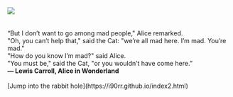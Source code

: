<img src="https://github.com/i90rr/i90rr.github.io/blob/master/resources/cheshire_inverted.png">
</br></br></br>
“But I don’t want to go among mad people," Alice remarked.</br>
"Oh, you can’t help that," said the Cat: "we’re all mad here. I’m mad. You’re mad."</br>
"How do you know I’m mad?" said Alice.</br>
"You must be," said the Cat, "or you wouldn’t have come here.”</br>
<b>― Lewis Carroll, Alice in Wonderland</b>
</br></br>
[Jump into the rabbit hole](https://i90rr.github.io/index2.html)